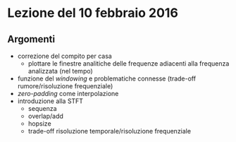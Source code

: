 # Lezione del 10 febbraio 2016

## Argomenti

* correzione del compito per casa
  * plottare le finestre analitiche delle frequenze adiacenti alla frequenza
    analizzata (nel tempo)
* funzione del *windowing* e problematiche connesse (trade-off rumore/risoluzione frequenziale)
* *zero-padding* come interpolazione
* introduzione alla STFT
  * sequenza
  * overlap/add
  * hopsize
  * trade-off risoluzione temporale/risoluzione frequenziale
